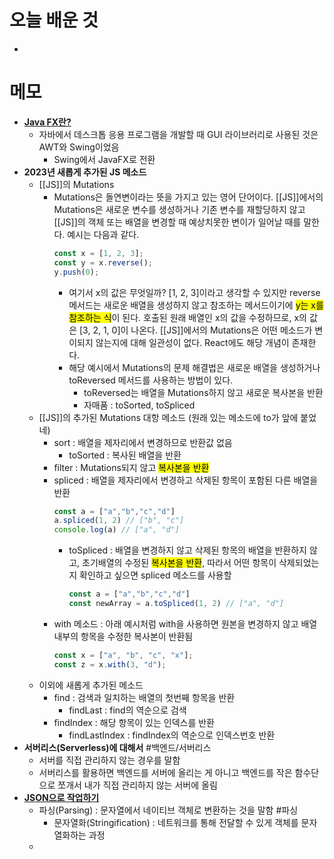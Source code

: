 # 오늘 배운 것
- 

# 메모
- **[Java FX란?](https://araikuma.tistory.com/377)**
	- 자바에서 데스크톱 응용 프로그램을 개발할 때 GUI 라이브러리로 사용된 것은 AWT와 Swing이었음
		- Swing에서 JavaFX로 전환
- **2023년 새롭게 추가된 JS 메소드**
	- [[JS]]의 Mutations
		- Mutations은 돌연변이라는 뜻을 가지고 있는 영어 단어이다. [[JS]]에서의 Mutations은 새로운 변수를 생성하거나 기존 변수를 재할당하지 않고 [[JS]]의 객체 또는 배열을 변경할 때 예상치못한 변이가 일어날 때를 말한다. 예시는 다음과 같다.
			```js
			const x = [1, 2, 3];
			const y = x.reverse();
			y.push(0);
			```
			- 여기서 x의 값은 무엇일까? [1, 2, 3]이라고 생각할 수 있지만 reverse 메서드는 새로운 배열을 생성하지 않고 참조하는 메서드이기에 <mark class="hltr-purple">y는 x를 참조하는 식</mark>이 된다. 호출된 원래 배열인 x의 값을 수정하므로, x의 값은 [3, 2, 1, 0]이 나온다. [[JS]]에서의 Mutations은 어떤 메소드가 변이되지 않는지에 대해 일관성이 없다. React에도 해당 개념이 존재한다. 
			- 해당 예시에서 Mutations의 문제 해결법은 새로운 배열을 생성하거나 toReversed 메서드를 사용하는 방법이 있다.
				- toReversed는 배열을 Mutations하지 않고 새로운 복사본을 반환
				- 자매품 : toSorted, toSpliced
	- [[JS]]의 추가된 Mutations 대항 메소드 (원래 있는 메소드에 to가 앞에 붙었네)
		- sort : 배열을 제자리에서 변경하므로 반환값 없음
			- toSorted : 복사된 배열을 반환
		- filter : Mutations되지 않고 <mark class="hltr-purple">복사본을 반환</mark> 
		- spliced : 배열을 제자리에서 변경하고 삭제된 항목이 포함된 다른 배열을 반환
			```js
			const a = ["a","b","c","d"]
			a.spliced(1, 2) // ["b", "c"]
			console.log(a) // ["a", "d"]
			```
			- toSpliced : 배열을 변경하지 않고 삭제된 항목의 배열을 반환하지 않고, 초기배열의 수정된 <mark class="hltr-purple">복사본을 반환</mark>, 따라서 어떤 항목이 삭제되었는지 확인하고 싶으면 spliced 메소드를 사용할 
				```js
				const a = ["a","b","c","d"]
				const newArray = a.toSpliced(1, 2) // ["a", "d"]
				```
		- with 메소드 : 아래 예시처럼 with을 사용하면 원본을 변경하지 않고 배열 내부의 항목을 수정한 복사본이 반환됨
			```js
			const x = ["a", "b", "c", "x"];
			const z = x.with(3, "d");
			```
	- 이외에 새롭게 추가된 메소드
		- find : 검색과 일치하는 배열의 첫번째 항목을 반환 
			- findLast : find의 역순으로 검색
		- findIndex : 해당 항목이 있는 인덱스를 반환
			- findLastIndex : findIndex의 역순으로 인덱스번호 반환 
- **서버리스(Serverless)에 대해서** #백엔드/서버리스
	- 서버를 직접 관리하지 않는 경우를 말함 
	- 서버리스를 활용하면 백엔드를 서버에 올리는 게 아니고 백엔드를 작은 함수단으로 쪼개서 내가 직접 관리하지 않는 서버에 올림 
- **[JSON으로 작업하기](https://developer.mozilla.org/ko/docs/Learn/JavaScript/Objects/JSON)**
	- 파싱(Parsing) : 문자열에서 네이티브 객체로 변환하는 것을 말함 #파싱 
		- 문자열화(Stringification) : 네트워크를 통해 전달할 수 있게 객체를 문자열화하는 과정
	- 
